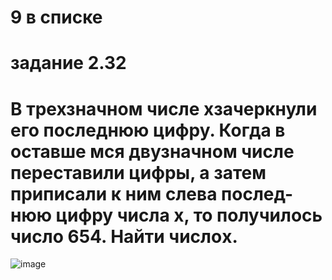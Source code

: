 # 9 в списке
# задание 2.32
# В трехзначном числе xзачеркнули его последнюю цифру. Когда в оставше мся двузначном числе переставили цифры, а затем приписали к ним слева послед-нюю цифру числа x, то получилось число 654. Найти числоx. 
 ![image](https://user-images.githubusercontent.com/113889600/193898029-ea26150f-a3f0-4f2f-afa6-7c2419fddb90.png)

